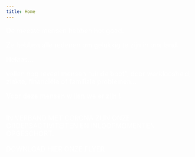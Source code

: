 ```yaml
---
title: Home
---
```

<FONT SIZE="+1" COLOR="#FFFFFF" FACE="">

De meeste mensen hebben het goed. <br>

Ze hebben alle redenen om gelukkig te zijn in ons land.<br>

Helaas…<br>

vallen nog teveel mensen “uit de boot”, door werkloosheid, ziekte, financiële of familiale problemen…<br>

Voor deze mensen willen we er zijn ! <br><br>

</FONT>

<FONT SIZE="+1" COLOR="#FFFFFF" FACE="">

IN VERBAND MET CORONA ZIJN ONZE GROEPSACTIVITEITEN EN INLOOPMOMENTEN OPGESCHORT.<br>*<br>*<a href="https://github.com/bartdw/schakelretie/raw/master/200102 Flyer.pdf" style="color: #FFFFFF" target="_blank">DOWNLOAD HIER ONZE FLYER</a>

</FONT>